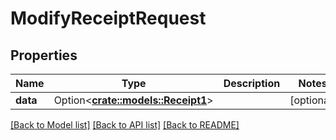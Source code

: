 # ModifyReceiptRequest

## Properties

Name | Type | Description | Notes
------------ | ------------- | ------------- | -------------
**data** | Option<[**crate::models::Receipt1**](Receipt_1.md)> |  | [optional]

[[Back to Model list]](../README.md#documentation-for-models) [[Back to API list]](../README.md#documentation-for-api-endpoints) [[Back to README]](../README.md)


